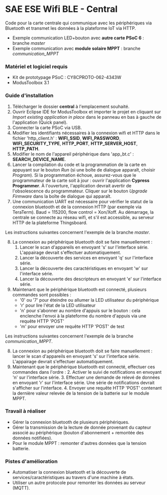 # SAE ESE Wifi BLE - Central

Code pour la carte centrale qui communique avec les périphériques via Bluetooth et transmet les données à la plateforme IoT via HTTP.

* Exemple communication LED+bouton avec **autre carte PSoC 6** : branche *master* 
* Exemple communication avec **module solaire MPPT** : branche *communication_MPPT*

### Matériel et logiciel requis
- Kit de prototypage PSoC : CY8CPROTO-062-4343W
- ModusToolbox 3.1

### Guide d'installation

1. Télécharger le dossier **central** à l'emplacement souhaité.
2. Ouvrir Eclipse IDE for ModusToolbox et importer le projet en cliquant sur *Import existing application in place* dans le panneau en bas à gauche de l'application (Quick panel).
3. Connecter la carte PSoC via USB.
4. Modifier les identifiants nécessaires à la connexion wifi et HTTP dans le fichier 'http_client.h' : **WIFI_SSID**, **WIFI_PASSWORD**, **WIFI_SECURITY_TYPE**, **HTTP_PORT**, **HTTP_SERVER_HOST**, **HTTP_PATH**.
5. Modifier le nom de l'appareil périphérique dans 'app_bt.c' : **SEARCH_DEVICE_NAME**.
6. Lancer la compilation du code et la programmation de la carte en appuyant sur le bouton *Run* (si une boîte de dialogue apparaît, choisir *Program*). Si la programmation échoue, assurez-vous que le programmateur de la carte soit à jour : ouvrir l'application **Cypress Programmer**. À l'ouverture, l'application devrait avertir de l'obsolescence du programmateur. Cliquer sur le bouton *Upgrade Firmware* dans la boîte de dialogue qui apparaît.
7. Une communication UART est nécessaire pour vérifier le statut de la connexion bluetooth et de la connexion HTTP (par exemple via TeraTerm). Baud = 115200, flow control = Xon/Xoff. Au démarrage, la centrale se connecte au réseau wifi, et s'il est accessible, au serveur HTTP de la plateforme Thingsboard.

Les instructions suivantes concernent l'exemple de la branche *master*.

8. La connexion au périphérique bluetooth doit se faire manuellement :
   1. Lancer le scan d'appareils en envoyant 's' sur l'interface série. L'appairage devrait s'effectuer automatiquement.
   2. Lancer la découverte des services en envoyant 'q' sur l'interface série.
   3. Lancer la découverte des caractéristiques en envoyant 'w' sur l'interface série.
   4. Lancer la découverte des descripteurs en envoyant 'e' sur l'interface série.
9. Maintenant que le périphérique bluetooth est connecté, plusieurs commandes sont possibles :
   - '0' ou '7' pour éteindre ou allumer la LED utilisateur du périphérique
   - 'r' pour lire l'état de la LED utilisateur
   - 'n' pour s'abonner au nombre d'appuis sur le bouton : cela enclenche l'envoi à la plateforme du nombre d'appuis via une requête HTTP 'POST'
   - 'm' pour envoyer une requête HTTP 'POST' de test

Les instructions suivantes concernent l'exemple de la branche *communication_MPPT*.

8. La connexion au périphérique bluetooth doit se faire manuellement : lancer le scan d'appareils en envoyant 's' sur l'interface série. L'appairage devrait s'effectuer automatiquement.
9. Maintenant que le périphérique bluetooth est connecté, effectuer ces commandes dans l'ordre :
   2. Activer le suivi de notifications en envoyant 'n' sur l'interface série.
   3. Effectuer une demande de relevé de données en envoyant 'r' sur l'interface série. Une série de notifications devrait s'afficher sur l'interface.
   4. Envoyer une requête HTTP 'POST' contenant la dernière valeur relevée de la tension de la batterie sur le module MPPT. 

### Travail à réaliser

- Gérer la connexion bluetooth de plusieurs périphériques.
- Gérer la transmission de la lecture de donnée provenant du capteur associé au périphérique (bouton d'abonnement + remontée des données notifiées).
- Pour le module MPPT : remonter d'autres données que la tension batterie.

### Pistes d'amélioration 

- Automatiser la connexion bluetooth et la découverte de services/caractéristiques au travers d'une machine à états.
- Utiliser un autre protocole pour remonter les données au serveur (MQTT).
